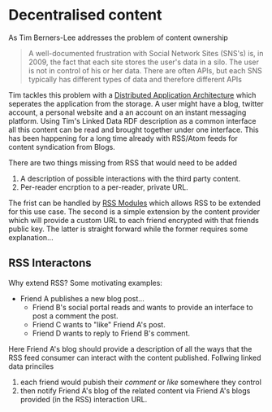 # Decentralised content

As Tim Berners-Lee addresses the problem of content ownership

> A well-documented frustration with Social Network Sites (SNS's) is, in 2009, the fact that each site stores the user's data in a silo.
> The user is not in control of his or her data.
> There are often APIs, but each SNS typically has different types of data and therefore different APIs

Tim tackles this problem with a [Distributed Application Architecture](https://www.w3.org/DesignIssues/CloudStorage.html) which seperates the application from the storage. A user might have a blog, twitter account, a personal website and a an account on an instant messaging platform. Using Tim's Linked Data RDF description as a common interface all this content can be read and brought together under one interface. This has been happening for a long time already with RSS/Atom feeds for content syndication from Blogs.

There are two things missing from RSS that would need to be added

1. A description of possible interactions with the third party content.
2. Per-reader encrption to a per-reader, private URL.

The frist can be handled by [RSS Modules](http://web.resource.org/rss/1.0/modules/) which allows RSS to be extended for this use case. The second is a simple extension by the content provider which will provide a custom URL to each friend encrypted with that friends public key. The latter is straight forward while the former requires some explanation...

## RSS Interactons

Why extend RSS? Some motivating examples:

- Friend A publishes a new blog post...
  - Friend B's social portal reads and wants to provide an interface to post a comment the post.
  - Friend C wants to "like" Friend A's post.
  - Friend D wants to reply to Friend B's comment.

Here Friend A's blog should provide a description of all the ways that the RSS feed consumer can interact with the content published. Follwing linked data princiles

1. each friend would pubish their _comment_ or _like_ somewhere they control
2. then notify Friend A's blog of the related content via Friend A's blogs provided (in the RSS) interaction URL.